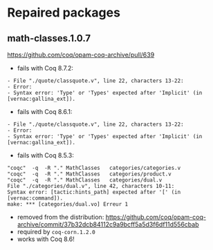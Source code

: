 # Repaired packages

## math-classes.1.0.7
https://github.com/coq/opam-coq-archive/pull/639
* fails with Coq 8.7.2:
```
- File "./quote/classquote.v", line 22, characters 13-22:
- Error:
- Syntax error: 'Type' or 'Types' expected after 'Implicit' (in [vernac:gallina_ext]).
```
* fails with Coq 8.6.1:
```
- File "./quote/classquote.v", line 22, characters 13-22:
- Error:
- Syntax error: 'Type' or 'Types' expected after 'Implicit' (in [vernac:gallina_ext]).
```
* fails with Coq 8.5.3:
```
"coqc"  -q  -R "." MathClasses   categories/categories.v
"coqc"  -q  -R "." MathClasses   categories/product.v
"coqc"  -q  -R "." MathClasses   categories/dual.v
File "./categories/dual.v", line 42, characters 10-11:
Syntax error: [tactic:hints_path] expected after '[' (in [vernac:command]).
make: *** [categories/dual.vo] Erreur 1
```
* removed from the distribution: https://github.com/coq/opam-coq-archive/commit/37b32dcb84112c9a9bcff5a5d3f6df11d556cbab
* required by `coq-corn.1.2.0`
* works with Coq 8.6!

